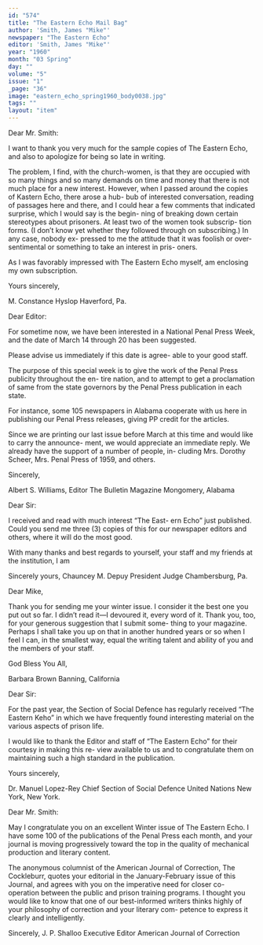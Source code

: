 ```yaml
---
id: "574"
title: "The Eastern Echo Mail Bag"
author: 'Smith, James "Mike"'
newspaper: "The Eastern Echo"
editor: 'Smith, James "Mike"'
year: "1960"
month: "03 Spring"
day: ""
volume: "5"
issue: "1"
_page: "36"
image: "eastern_echo_spring1960_body0038.jpg"
tags: ""
layout: "item"
---
```

Dear Mr. Smith:

I want to thank you very much for the sample
copies of The Eastern Echo, and also to apologize for
being so late in writing.

The problem, I find, with the church-women, is that
they are occupied with so many things and so many
demands on time and money that there is not much
place for a new interest. However, when I passed
around the copies of Kastern Echo, there arose a hub-
bub of interested conversation, reading of passages
here and there, and I could hear a few comments that
indicated surprise, which I would say is the begin-
ning of breaking down certain stereotypes about
prisoners. At least two of the women took subscrip-
tion forms. (I don’t know yet whether they followed
through on subscribing.) In any case, nobody ex-
pressed to me the attitude that it was foolish or over-
sentimental or something to take an interest in pris-
oners.

As I was favorably impressed with The Eastern
Echo myself, am enclosing my own subscription.

Yours sincerely,

M. Constance Hyslop
Haverford, Pa.

Dear Editor:

For sometime now, we have been interested in a
National Penal Press Week, and the date of March 14
through 20 has been suggested.

Please advise us immediately if this date is agree-
able to your good staff.

The purpose of this special week is to give the
work of the Penal Press publicity throughout the en-
tire nation, and to attempt to get a proclamation of
same from the state governors by the Penal Press
publication in each state.

For instance, some 105 newspapers in Alabama
cooperate with us here in publishing our Penal Press
releases, giving PP credit for the articles.

Since we are printing our last issue before March
at this time and would like to carry the announce-
ment, we would appreciate an immediate reply. We
already have the support of a number of people, in-
cluding Mrs. Dorothy Scheer, Mrs. Penal Press of
1959, and others.

Sincerely,

Albert S. Williams, Editor
The Bulletin Magazine
Mongomery, Alabama

Dear Sir:

I received and read with much interest “The East-
ern Echo” just published. Could you send me three
(3) copies of this for our newspaper editors and
others, where it will do the most good.

With many thanks and best regards to yourself,
your staff and my friends at the institution, I am

Sincerely yours,
Chauncey M. Depuy
President Judge
Chambersburg, Pa.

Dear Mike,

Thank you for sending me your winter issue. I
consider it the best one you put out so far. I didn’t
read it—I devoured it, every word of it. Thank you,
too, for your generous suggestion that I submit some-
thing to your magazine. Perhaps I shall take you up
on that in another hundred years or so when I feel
I can, in the smallest way, equal the writing talent
and ability of you and the members of your staff.

God Bless You All,

Barbara Brown
Banning, California

Dear Sir:

For the past year, the Section of Social Defence
has regularly received “The Eastern Keho” in which
we have frequently found interesting material on the
various aspects of prison life.

I would like to thank the Editor and staff of “The
Eastern Echo” for their courtesy in making this re-
view available to us and to congratulate them on
maintaining such a high standard in the publication.

Yours sincerely,

Dr. Manuel Lopez-Rey
Chief
Section of Social Defence
United Nations
New York, New York.

Dear Mr. Smith:

May I congratulate you on an excellent Winter
issue of The Eastern Echo. I have some 100 of the
publications of the Penal Press each month, and your
journal is moving progressively toward the top in
the quality of mechanical production and literary
content.

The anonymous columnist of the American Journal
of Correction, The Cockleburr, quotes your editorial
in the January-February issue of this Journal, and
agrees with you on the imperative need for closer co-
operation between the public and prison training
programs. I thought you would like to know that one
of our best-informed writers thinks highly of your
philosophy of correction and your literary com-
petence to express it clearly and intelligently.

Sincerely,
J. P. Shalloo
Executive Editor
American Journal of Correction
